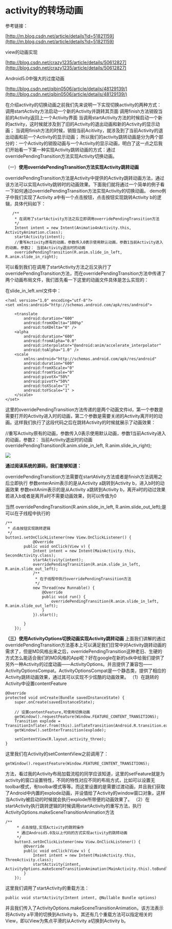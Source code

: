 # activity的转场动画 #

参考链接：

[http://m.blog.csdn.net/article/details?id=51821159](http://m.blog.csdn.net/article/details?id=51821159)


view的动画实现

[http://blog.csdn.net/crazy1235/article/details/50612827](http://blog.csdn.net/crazy1235/article/details/50612827)

Android5.0中强大的过度动画

[http://blog.csdn.net/qibin0506/article/details/48129139/](http://blog.csdn.net/qibin0506/article/details/48129139/)

在介绍activity的切换动画之前我们先来说明一下实现切换activity的两种方式：
调用startActivity方法启动一个新的Activity并跳转其页面
调用finish方法销毁当前的Activity返回上一个Activity界面
当调用startActivity方法的时候启动一个新的activity，这时候就涉及到了旧的Activity的退出动画和新的Activity的显示动画； 
当调用finish方法的时候，销毁当前Acitivity，就涉及到了当前Activity的退出动画和前一个Activity的显示动画；
所以我们的activity跳转动画是分为两个部分的：一个Activity的销毁动画与一个Activity的显示动画，明白了这一点之后我们开始看一下第一种实现Activity跳转动画的方式：通过overridePendingTransition方法实现Activity切换动画。


（一）**使用overridePendingTransition方法实现Activity跳转动画**

overridePendingTransition方法是Activity中提供的Activity跳转动画方法，通过该方法可以实现Activity跳转时的动画效果。下面我们就将通过一个简单的例子看一下如何通过overridePendingTransition方法实现Activity的切换动画。
demo例子中我们实现了Activity a中有一个点击按钮，点击按钮实现跳转Activity b的逻辑，具体代码如下：

 	   /**
        * 在调用了startActivity方法之后立即调用overridePendingTransition方法
        */
        Intent intent = new Intent(Animatio4nActivity.this, ActivityAnimation.class);
        startActivity(intent);
        //重写Activity原有的动画，参数传入0表示使用默认动画，参数1当前Activity进入的动画，参数2： 当前Activity退出时的动画
        overridePendingTransition(R.anim.slide_in_left, R.anim.slide_in_right);	



可以看到我们在调用了startActivity方法之后又执行了overridePendingTransition方法，而在overridePendingTransition方法中传递了两个动画布局文件，我们首先看一下这里的动画文件具体是怎么实现的：

在slide_in_left.xml文件中：

	<?xml version="1.0" encoding="utf-8"?>
	<set xmlns:android="http://schemas.android.com/apk/res/android">

        <translate
            android:duration="600"
            android:fromXDelta="100%p"
            android:toXDelta="0" />
        <alpha
            android:duration="600"
            android:fromAlpha="0.0"
            android:interpolator="@android:anim/accelerate_interpolator"
            android:toAlpha="1.0" />
        <scale
            xmlns:android="http://schemas.android.com/apk/res/android"
            android:duration="600"
            android:fromXScale="0"
            android:fromYScale="0"
            android:pivotX="50%"
            android:pivotY="50%"
            android:toXScale="1"
            android:toYScale="1" >
        </scale>
	</set>


这里的overridePendingTransition方法传递的是两个动画文件id，第一个参数是需要打开的Activity进入时的动画，第二个参数是需要关闭的Activity离开时的动画。这样我们执行了这段代码之后在跳转Activity的时候就展示了动画效果：

 //重写Activity原有的动画，参数传入0表示使用默认动画，参数1当前Activity进入的动画，参数2： 当前Activity退出时的动画
                overridePendingTransition(R.anim.slide_in_left, R.anim.slide_in_right);


![](http://i.imgur.com/tp3zkCH.gif)


**通过阅读系统的源码，我们能够知道：**

overridePendingTransition方法需要在startAtivity方法或者是finish方法调用之后立即执行
参数enterAnim表示的是从Activity a跳转到Activity b，进入b时的动画效果
参数exitAnim表示的是从Activity a跳转到Activity b，离开a时的动过效果
若进入b或者是离开a时不需要动画效果，则可以传值为0


当然 overridePendingTransition(R.anim.slide_in_left, R.anim.slide_out_left);是可以在子线程中执行的

	/**
	 * 点击按钮实现跳转逻辑
	 */
	button1.setOnClickListener(new View.OnClickListener() {
	            @Override
            public void onClick(View v) {
                Intent intent = new Intent(MainActivity.this, SecondActivity.class);
                startActivity(intent);
                overridePendingTransition(R.anim.slide_in_left, R.anim.slide_out_left);
                /**
                 * 在子线程中执行overridePendingTransition方法
                 */
                new Thread(new Runnable() {
                    @Override
                    public void run() {
                        overridePendingTransition(R.anim.slide_in_left, R.anim.slide_out_left);
                    }
                }).start();

            }
        });



**（三）使用ActivityOptions切换动画实现Activity跳转动画**
上面我们讲解的通过overridePendingTransition方法基本上可以满足我们日常中对Activity跳转动画的需求了，但是MD风格出来之后，overridePendingTransition这种老旧、生硬的方式怎么能适合我们的MD风格的App呢？好在google在新的sdk中给我们提供了另外一种Activity的过度动画——ActivityOptions。并且提供了兼容包——ActivityOptionsCompat。ActivityOptionsCompat是一个静态类，提供了相应的Activity跳转动画效果，通过其可以实现不少炫酷的动画效果。
（1）在跳转的Activity中设置contentFeature

	@Override
    protected void onCreate(Bundle savedInstanceState) {
        super.onCreate(savedInstanceState);

        // 设置contentFeature,可使用切换动画
        getWindow().requestFeature(Window.FEATURE_CONTENT_TRANSITIONS);
        Transition explode = TransitionInflater.from(this).inflateTransition(Android.R.transition.explode);
        getWindow().setEnterTransition(explode);

        setContentView(R.layout.activity_three);
    }

这里我们在Activity的setContentView之前调用了：

	getWindow().requestFeature(Window.FEATURE_CONTENT_TRANSITIONS);

方法，看过我的Activity布局加载流程的同学应该知道，这里的setFeature就是为activity的窗口设置特性，不同的特性对应不同的布局方式，比如可以设置无toolbar模式，有toolbar模式等等。而这里设置的是需要过渡动画，并且我们获取了Android中内置的explode动画，并设值给了Activity的window窗口对象，这样当Activity被启动的时候就会执行explode所带便的动画效果了。
（2）在startActivity执行跳转逻辑的时候调用startActivity的重写方法，执行ActivityOptions.makeSceneTransitionAnimation方法

	/**
         * 点击按钮,实现Activity的跳转操作
         * 通过Android5.0及以上代码的方式实现activity的跳转动画
         */
        button3.setOnClickListener(new View.OnClickListener() {
            @Override
            public void onClick(View v) {
                Intent intent = new Intent(MainActivity.this, ThreeActivity.class);
                startActivity(intent, ActivityOptions.makeSceneTransitionAnimation(MainActivity.this).toBundle());
            }
        });



这里我们调用了startActivity的重载方法：

	public void startActivity(Intent intent, @Nullable Bundle options)

并且我们传入了ActivityOptions.makeSceneTransitionAnimation，该方法表示将Activity a平滑的切换到Activity b，其还有几个重载方法可以指定相关的View，即以View为焦点平滑的从Activity a切换到Activity b。